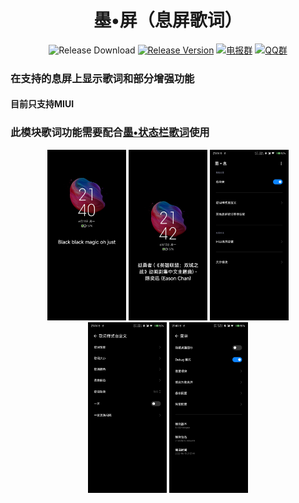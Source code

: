 <h1 align="center">墨•屏（息屏歌词）</h1>

<div align="center">

![Release Download](https://img.shields.io/github/downloads/Xposed-Modules-Repo/cn.aodlyric.xiaowine/total?style=flat-square)
[![Release Version](https://img.shields.io/github/v/release/Xposed-Modules-Repo/cn.aodlyric.xiaowine?style=flat-square)](https://github.com/Xposed-Modules-Repo/cn.aodlyric.xiaowine/releases/latest)
[![电报群](https://img.shields.io/badge/电报群-StatusBatLyric-blue.svg?style=flat-square&color=12b7f5)](https://t.me/AOD_Lyric)
[![QQ群](https://img.shields.io/badge/QQ群-294862344-blue.svg?style=flat-square&color=12b7f5)](https://jq.qq.com/?_wv=1027&k=cwT4Qgoh)

</div>


### 在支持的息屏上显示歌词和部分增强功能
#### 目前只支持MIUI

### 此模块歌词功能需要配合[墨•状态栏歌词](https://github.com/Block-Network/StatusBarLyric)使用  


<div align="center">
<img src="/pic/p1.jpg" width="25%" height="25%" />
<img src="/pic/p2.jpg" width="25%" height="25%" />
<img src="/pic/p3.jpg" width="25%" height="25%" />
<img src="/pic/p4.jpg" width="25%" height="25%" />
<img src="/pic/p5.jpg" width="25%" height="25%" />
</div>
